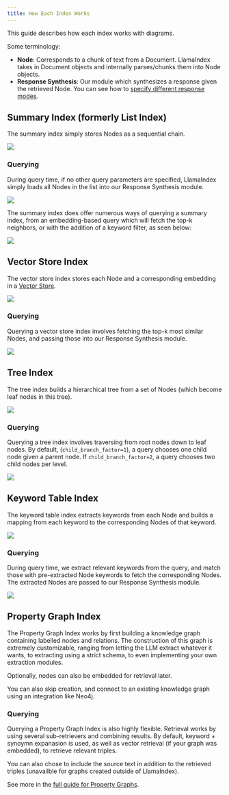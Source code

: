 ```yaml
---
title: How Each Index Works
---
```


This guide describes how each index works with diagrams.

Some terminology:

- **Node**: Corresponds to a chunk of text from a Document. LlamaIndex takes in Document objects and internally parses/chunks them into Node objects.
- **Response Synthesis**: Our module which synthesizes a response given the retrieved Node. You can see how to
  [specify different response modes](/python/framework/module_guides/deploying/query_engine/response_modes).

## Summary Index (formerly List Index)

The summary index simply stores Nodes as a sequential chain.

![](./../../_static/indices/list.png)

### Querying

During query time, if no other query parameters are specified, LlamaIndex simply loads all Nodes in the list into
our Response Synthesis module.

![](./../../_static/indices/list_query.png)

The summary index does offer numerous ways of querying a summary index, from an embedding-based query which
will fetch the top-k neighbors, or with the addition of a keyword filter, as seen below:

![](./../../_static/indices/list_filter_query.png)

## Vector Store Index

The vector store index stores each Node and a corresponding embedding in a [Vector Store](/python/framework/community/integrations/vector_stores#using-a-vector-store-as-an-index).

![](./../../_static/indices/vector_store.png)

### Querying

Querying a vector store index involves fetching the top-k most similar Nodes, and passing
those into our Response Synthesis module.

![](./../../_static/indices/vector_store_query.png)

## Tree Index

The tree index builds a hierarchical tree from a set of Nodes (which become leaf nodes in this tree).

![](./../../_static/indices/tree.png)

### Querying

Querying a tree index involves traversing from root nodes down
to leaf nodes. By default, (`child_branch_factor=1`), a query
chooses one child node given a parent node. If `child_branch_factor=2`, a query
chooses two child nodes per level.

![](./../../_static/indices/tree_query.png)

## Keyword Table Index

The keyword table index extracts keywords from each Node and builds a mapping from
each keyword to the corresponding Nodes of that keyword.

![](./../../_static/indices/keyword.png)

### Querying

During query time, we extract relevant keywords from the query, and match those with pre-extracted
Node keywords to fetch the corresponding Nodes. The extracted Nodes are passed to our
Response Synthesis module.

![](./../../_static/indices/keyword_query.png)

## Property Graph Index

The Property Graph Index works by first building a knowledge graph containing labelled nodes and relations. The construction of this graph is extremely customizable, ranging from letting the LLM extract whatever it wants, to extracting using a strict schema, to even implementing your own extraction modules.

Optionally, nodes can also be embedded for retrieval later.

You can also skip creation, and connect to an existing knowledge graph using an integration like Neo4j.

### Querying

Querying a Property Graph Index is also highly flexible. Retrieval works by using several sub-retrievers and combining results. By default, keyword + synoymn expanasion is used, as well as vector retrieval (if your graph was embedded), to retrieve relevant triples.

You can also chose to include the source text in addition to the retrieved triples (unavailble for graphs created outside of LlamaIndex).

See more in the [full guide for Property Graphs](/python/framework/module_guides/indexing/lpg_index_guide).
